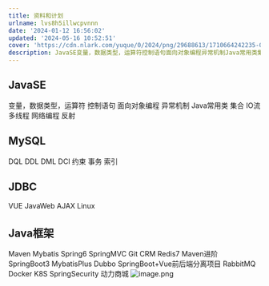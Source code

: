 ```yaml
---
title: 资料和计划
urlname: lvs8h5illwcpvnnn
date: '2024-01-12 16:56:02'
updated: '2024-05-16 10:52:51'
cover: 'https://cdn.nlark.com/yuque/0/2024/png/29688613/1710664242235-0fbb41e2-2920-4abf-9731-d055cac4e87d.png'
description: JavaSE变量，数据类型，运算符控制语句面向对象编程异常机制Java常用类集合IO流多线程网络编程反射MySQLDQL DDL DML DCl 约束 事务 索引JDBCVUEJavaWebAJAXLinuxJava框架MavenMybatisSpring6SpringMVCGitCRMRed...
---
```

## JavaSE
变量，数据类型，运算符
控制语句
面向对象编程
异常机制
Java常用类
集合
IO流
多线程
网络编程
反射
## MySQL
DQL DDL DML DCl 约束 事务 索引
## JDBC
VUE
JavaWeb
AJAX
Linux
## Java框架
Maven
Mybatis
Spring6
SpringMVC
Git
CRM
Redis7
Maven进阶
SpringBoot3
MybatisPlus
Dubbo
SpringBoot+Vue前后端分离项目
RabbitMQ 
Docker
K8S
SpringSecurity
动力商城
![image.png](https://raw.githubusercontent.com/choodsire666/blog-img/main/47586a0dce76e9bbff3910896df0a807.png)

